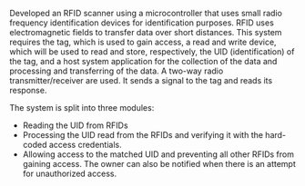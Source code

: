 Developed an RFID scanner using a microcontroller that uses small radio frequency identification devices for identification purposes. RFID uses electromagnetic fields to transfer data over short distances. This system requires the tag, which is used to gain access, a read and write device, which will be used to read and store, respectively, the UID (identification) of the tag, and a host system application for the collection of the data and processing and transferring of the data. A two-way radio transmitter/receiver are used. It sends a signal to the tag and reads its response.

The system is split into three modules:
* Reading the UID from RFIDs
* Processing the UID read from the RFIDs and verifying it with the hard-coded access credentials.
* Allowing access to the matched UID and preventing all other RFIDs from gaining access. The owner can also be notified when there is an attempt for unauthorized access.
